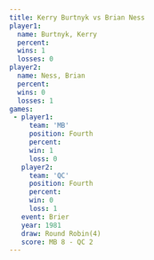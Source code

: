 ```yaml
---
title: Kerry Burtnyk vs Brian Ness
player1:              
  name: Burtnyk, Kerry
  percent:            
  wins: 1             
  losses: 0           
player2:              
  name: Ness, Brian   
  percent:            
  wins: 0             
  losses: 1           
games:
 - player1:          
     team: 'MB'      
     position: Fourth
     percent:        
     win: 1          
     loss: 0         
   player2:          
     team: 'QC'      
     position: Fourth
     percent:        
     win: 0          
     loss: 1         
   event: Brier        
   year: 1981          
   draw: Round Robin(4)
   score: MB 8 - QC 2  
---
```

